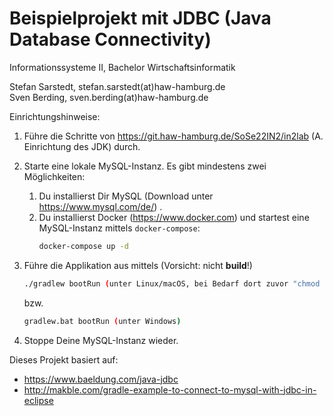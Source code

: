 # Beispielprojekt mit JDBC (Java Database Connectivity)

Informationssysteme II, Bachelor Wirtschaftsinformatik

Stefan Sarstedt, stefan.sarstedt(at)haw-hamburg.de  
Sven Berding, sven.berding(at)haw-hamburg.de

Einrichtungshinweise:
1. Führe die Schritte von https://git.haw-hamburg.de/SoSe22IN2/in2lab (A. Einrichtung des JDK) durch.
2. Starte eine lokale MySQL-Instanz. Es gibt mindestens zwei Möglichkeiten: 
    1. Du installierst Dir MySQL (Download unter https://www.mysql.com/de/) .
    2. Du installierst Docker (https://www.docker.com) und startest eine MySQL-Instanz mittels `docker-compose`:
        ```bash
        docker-compose up -d
        ```
3. Führe die Applikation aus mittels (Vorsicht: nicht **build**!)
     ```bash
     ./gradlew bootRun (unter Linux/macOS, bei Bedarf dort zuvor "chmod +x ./gradlew" ausführen, um die Ausführungsberechtigung zu setzen)
     ```
     bzw. 
     ```bash
     gradlew.bat bootRun (unter Windows)
     ```    

4. Stoppe Deine MySQL-Instanz wieder.

Dieses Projekt basiert auf:
- https://www.baeldung.com/java-jdbc
- http://makble.com/gradle-example-to-connect-to-mysql-with-jdbc-in-eclipse

